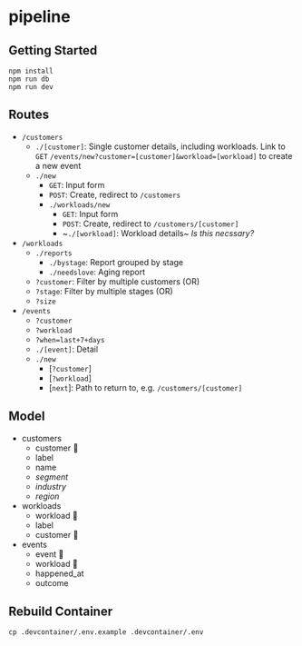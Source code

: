 # pipeline

## Getting Started

```shell
npm install
npm run db
npm run dev
```
## Routes

* `/customers`
	* `./[customer]`: Single customer details, including workloads. Link to `GET` `/events/new?customer=[customer]&workload=[workload]` to create a new event
	* `./new`
		* `GET`: Input form
		* `POST`: Create, redirect to `/customers`
		* `./workloads/new`
			* `GET`: Input form
			* `POST`: Create, redirect to `/customers/[customer]`
			* ~`./[workload]`: Workload details~ *Is this necssary?*
* `/workloads`
	* `./reports`
		* `./bystage`: Report grouped by stage
		* `./needslove`: Aging report
	* `?customer`: Filter by multiple customers (OR)
	* `?stage`: Filter by multiple stages (OR)
	* `?size`
* `/events`
	* `?customer`
	* `?workload`
	* `?when=last+7+days`
	* `./[event]`: Detail
	* `./new`
		* \[`?customer`\]
		* \[`?workload`\]
		* \[`next`\]: Path to return to, e.g. `/customers/[customer]`



## Model

* customers
	* customer 🔑
	* label
	* name
	* *segment*
	* *industry*
	* *region*
* workloads
	* workload 🔑
	* label
	* customer 🔗
* events
	* event 🔑
	* workload 🔗
	* happened_at
	* outcome

## Rebuild Container

```shell
cp .devcontainer/.env.example .devcontainer/.env
```

